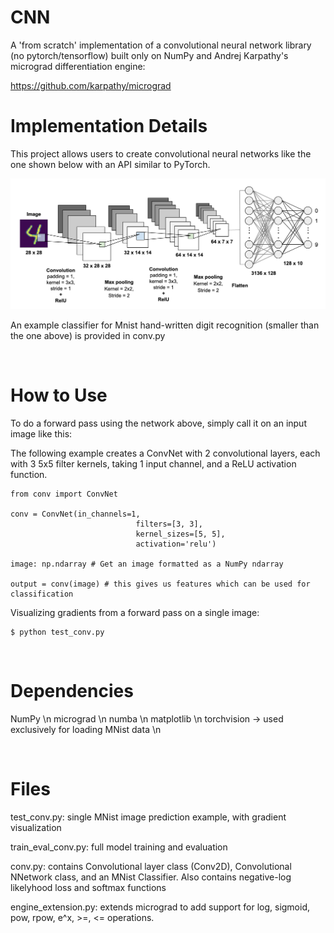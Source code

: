 <h1>CNN</h1>
A 'from scratch' implementation of a convolutional neural network library (no pytorch/tensorflow) built only on NumPy and Andrej Karpathy's micrograd differentiation engine:

https://github.com/karpathy/micrograd

<h1>Implementation Details</h1>
This project allows users to create convolutional neural networks like the one shown below with an API similar to PyTorch.


![alt text](./conv_net_example.png)



An example classifier for Mnist hand-written digit recognition (smaller than the one above) is provided in conv.py

<br>
<h1>How to Use</h1>
To do a forward pass using the network above, simply call it on an input image like this:


The following example creates a ConvNet with 2 convolutional layers, each with 3 5x5 filter kernels, 
taking 1 input channel, and a ReLU activation function.

```
from conv import ConvNet

conv = ConvNet(in_channels=1,
                            filters=[3, 3],
                            kernel_sizes=[5, 5],
                            activation='relu')

image: np.ndarray # Get an image formatted as a NumPy ndarray

output = conv(image) # this gives us features which can be used for classification

```


Visualizing gradients from a forward pass on a single image:

```
$ python test_conv.py
```

<br>
<h1>Dependencies</h1>

NumPy \n
micrograd \n
numba \n
matplotlib \n
torchvision -> used exclusively for loading MNist data \n

<br>


<h1>Files</h1>

test_conv.py: single MNist image prediction example, with gradient visualization

train_eval_conv.py: full model training and evaluation

conv.py: contains Convolutional layer class (Conv2D), Convolutional NNetwork class, and an MNist Classifier. 
Also contains negative-log likelyhood loss and softmax functions

engine_extension.py: extends micrograd to add support for log, sigmoid, pow, rpow, e^x, >=, <= operations.
